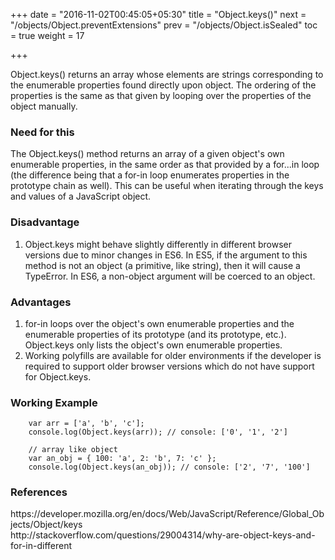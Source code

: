 +++
date = "2016-11-02T00:45:05+05:30"
title = "Object.keys()"
next = "/objects/Object.preventExtensions"
prev = "/objects/Object.isSealed"
toc = true
weight = 17

+++

Object.keys() returns an array whose elements are strings corresponding to the enumerable properties found directly upon object. The ordering of the properties is the same as that given by looping over the properties of the object manually.

<h3>Need for this</h3>
The Object.keys() method returns an array of a given object's own enumerable properties, in the same order as that provided by a for...in loop (the difference being that a for-in loop enumerates properties in the prototype chain as well). This can be useful when iterating through the keys and values of a JavaScript object.

<h3>Disadvantage</h3>
<ol>
  <li>Object.keys might behave slightly differently in different browser versions due to minor changes in ES6. In ES5, if the argument to this method is not an object (a primitive, like string), then it will cause a TypeError. In ES6, a non-object argument will be coerced to an object.</li>
</ol>

<h3>Advantages</h3>
<ol>
  <li>for-in loops over the object's own enumerable properties and the enumerable properties of its prototype (and its prototype, etc.). Object.keys only lists the object's own enumerable properties.</li>
	<li>Working polyfills are available for older environments if the developer is required to support older browser versions which do not have support for Object.keys.</li>
</ol>

<h3>Working Example</h3>

		var arr = ['a', 'b', 'c'];
		console.log(Object.keys(arr)); // console: ['0', '1', '2']

		// array like object
		var an_obj = { 100: 'a', 2: 'b', 7: 'c' };
		console.log(Object.keys(an_obj)); // console: ['2', '7', '100']

<h3>References</h3>
https://developer.mozilla.org/en/docs/Web/JavaScript/Reference/Global_Objects/Object/keys
<br>
http://stackoverflow.com/questions/29004314/why-are-object-keys-and-for-in-different
